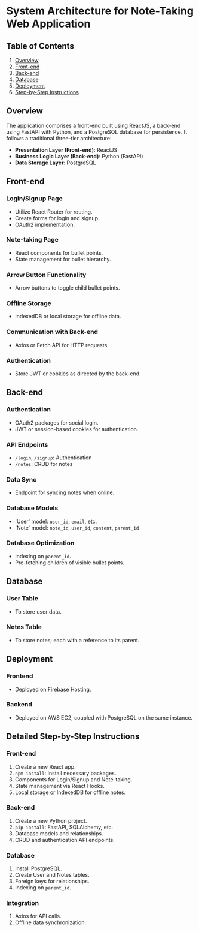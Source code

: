 # System Architecture for Note-Taking Web Application

## Table of Contents
1. [Overview](#overview)
2. [Front-end](#frontend)
3. [Back-end](#backend)
4. [Database](#database)
5. [Deployment](#deployment)
6. [Step-by-Step Instructions](#stepbystepinstructions)

## Overview
The application comprises a front-end built using ReactJS, a back-end using FastAPI with Python, and a PostgreSQL database for persistence. It follows a traditional three-tier architecture:
- **Presentation Layer (Front-end)**: ReactJS
- **Business Logic Layer (Back-end)**: Python (FastAPI)
- **Data Storage Layer**: PostgreSQL

## Front-end <a name="frontend"></a>
### Login/Signup Page
- Utilize React Router for routing.
- Create forms for login and signup.
- OAuth2 implementation.

### Note-taking Page
- React components for bullet points.
- State management for bullet hierarchy.

### Arrow Button Functionality
- Arrow buttons to toggle child bullet points.

### Offline Storage
- IndexedDB or local storage for offline data.

### Communication with Back-end
- Axios or Fetch API for HTTP requests.

### Authentication
- Store JWT or cookies as directed by the back-end.

## Back-end <a name="backend"></a>
### Authentication
- OAuth2 packages for social login.
- JWT or session-based cookies for authentication.

### API Endpoints
- `/login`, `/signup`: Authentication
- `/notes`: CRUD for notes

### Data Sync
- Endpoint for syncing notes when online.

### Database Models
- 'User' model: `user_id`, `email`, etc.
- 'Note' model: `note_id`, `user_id`, `content`, `parent_id`

### Database Optimization
- Indexing on `parent_id`.
- Pre-fetching children of visible bullet points.

## Database <a name="database"></a>
### User Table
- To store user data.

### Notes Table
- To store notes; each with a reference to its parent.

## Deployment <a name="deployment"></a>
### Frontend
- Deployed on Firebase Hosting.

### Backend
- Deployed on AWS EC2, coupled with PostgreSQL on the same instance.

## Detailed Step-by-Step Instructions <a name="stepbystepinstructions"></a>
### Front-end
1. Create a new React app.
2. `npm install`: Install necessary packages.
3. Components for Login/Signup and Note-taking.
4. State management via React Hooks.
5. Local storage or IndexedDB for offline notes.

### Back-end
1. Create a new Python project.
2. `pip install`: FastAPI, SQLAlchemy, etc.
3. Database models and relationships.
4. CRUD and authentication API endpoints.

### Database
1. Install PostgreSQL.
2. Create User and Notes tables.
3. Foreign keys for relationships.
4. Indexing on `parent_id`.

### Integration
1. Axios for API calls.
2. Offline data synchronization.
